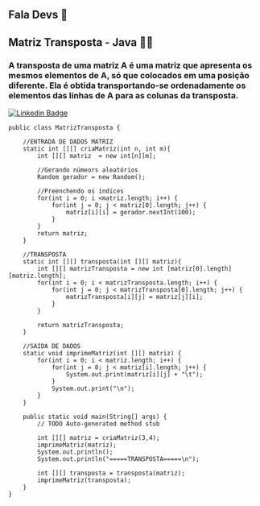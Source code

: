 ## Fala Devs :vulcan_salute: 
## Matriz Transposta - Java  :man_technologist:
### A transposta de uma matriz A é uma matriz que apresenta os mesmos elementos de A, só que colocados em uma posição diferente. Ela é obtida transportando-se ordenadamente os elementos das linhas de A para as colunas da transposta.  

[![Linkedin Badge](https://img.shields.io/badge/Java-ED8B00?style=for-the-badge&logo=java&logoColor=white&link=https://www.w3schools.com/java/default.asp)](https://www.w3schools.com/java/default.asp)

```
public class MatrizTransposta {
		
	//ENTRADA DE DADOS MATRIZ
	static int [][] criaMatriz(int n, int m){
		int [][] matriz  = new int[n][m];
		
		//Gerando númeors aleatórios
		Random gerador = new Random();
		
		//Preenchendo os índices  
		for(int i = 0; i <matriz.length; i++) {
			for(int j = 0; j < matriz[0].length; j++) {
				matriz[i][i] = gerador.nextInt(100);
			}
		}
		return matriz;
	}
	
	//TRANSPOSTA
	static int [][] transposta(int [][] matriz){
		int [][] matrizTransposta = new int [matriz[0].length][matriz.length];		
		for(int i = 0; i < matrizTransposta.length; i++) {
			for(int j = 0; j < matrizTransposta[0].length; j++) {
				matrizTransposta[i][j] = matriz[j][i];
			}
		}
		
		return matrizTransposta;
	}
	
	//SAIDA DE DADOS
	static void imprimeMatriz(int [][] matriz) {
		for(int i = 0; i < matriz.length; i++) {
			for(int j = 0; j < matriz[i].length; j++) {
				System.out.print(matriz[i][j] + "\t");
			}
			System.out.print("\n");
		}
	}
	
	public static void main(String[] args) {
		// TODO Auto-generated method stub
		
		int [][] matriz = criaMatriz(3,4);
		imprimeMatriz(matriz);
		System.out.println();
		System.out.println("=====TRANSPOSTA=====\n");
	
		int [][] transposta = transposta(matriz);
		imprimeMatriz(transposta);
	}
}

```
